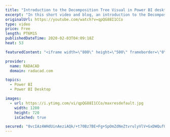 ```yaml
---
title: "Introduction to the Decomposition Tree Visual in Power BI desktop"
excerpt: "In this short video and blog, an introduction to the Decomposition tree has been provided"
originalUrl: https://youtube.com/watch?v=qpQG88I1CCo
type: video
price: Free
length: PT6M1S
publishedDateTime: 2020-02-03T04:09:18Z
heat: 53

featuredContent: "<iframe width=\"800\" height=\"500\" frameborder=\"0\" src=\"https://www.youtube.com/embed/qpQG88I1CCo\" allow=\"accelerometer; autoplay; encrypted-media; gyroscope; picture-in-picture\" allowfullscreen></iframe>"

provider:
  name: RADACAD
  domain: radacad.com

topics:
  - Power BI
  - Power BI Desktop

images:
  - url: https://i.ytimg.com/vi/qpQG88I1CCo/maxresdefault.jpg
    width: 1280
    height: 720
    isCached: true

secured: "0vcIAz4WHdUinAeziAQk/+t70Bz7BE+Fg+SpOmZdNeZtvrulyVlV+GxDWQuf0Hz8GMXXX05JNDNXhP/LzXsQU6Ygs/p+s05cyO85Ov+OiJGk4HrQCc/pezwXaMH8kF1OwD9sfp1rKYMEqTEIuwRgP8R7QdJO++HZJ+ZICSoFEz8KSuTzQE5a7150uvjSaGs3AVNRUbcL9gu7XCgXHEhGy+NNinB68ZMHHBrmIl8Ya5hRKN4WOzAXeNTaFAyxn/IHP1qVDsUBFdNjWMK3OzX8VleJzPjY0++/pgjAHDhXqOE2rJPqIBxKSCESml52EXzL9xbg02YJ/KFCSx4jcDQuUPTlS5zjbwFawp92hcxWJ6Xeo1fMPIGrjkQxaBJeNgfCd4pAbLe/UXfczFN4F/VpXRk1ByCtJch7LSWNPuiiCyU=;i0u5n2/DbTYUVNSyFzJSuA=="
---
```


